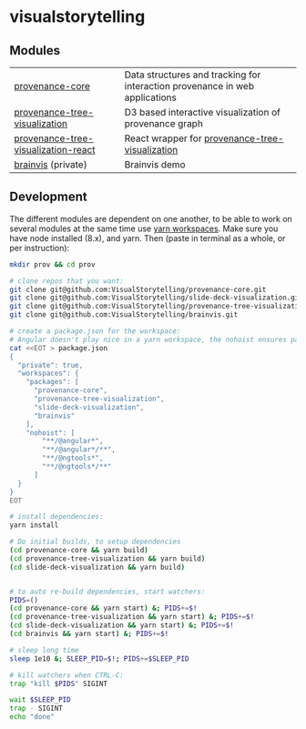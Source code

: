 # visualstorytelling

## Modules
|    |    |
| -- | -- |
| [provenance-core](/../../../provenance-core) | Data structures and tracking for interaction provenance in web applications |
| [provenance-tree-visualization](/../../../provenance-tree-visualization)  | D3 based interactive visualization of provenance graph |
| [provenance-tree-visualization-react](/../../../provenance-tree-visualization-react) | React wrapper for [provenance-tree-visualization](/../../../provenance-tree-visualization) |
| [brainvis](/../../../brainvis) (private) | Brainvis demo |



## Development
The different modules are dependent on one another, to be able to work on several modules at the same time use [yarn workspaces](https://yarnpkg.com/lang/en/docs/workspaces/). Make sure you have node installed (8.x), and yarn. Then (paste in terminal as a whole, or per instruction):

```bash
mkdir prov && cd prov

# clone repos that you want:
git clone git@github.com:VisualStorytelling/provenance-core.git
git clone git@github.com:VisualStorytelling/slide-deck-visualization.git
git clone git@github.com:VisualStorytelling/provenance-tree-visualization.git
git clone git@github.com:VisualStorytelling/brainvis.git

# create a package.json for the workspace:
# Angular doesn't play nice in a yarn workspace, the nohoist ensures packages are installed in the subfolders' node_modules instead of the root.
cat <<EOT > package.json
{
  "private": true,
  "workspaces": {
    "packages": [
      "provenance-core",
      "provenance-tree-visualization",
      "slide-deck-visualization",
      "brainvis"
    ],
    "nohoist": [
        "**/@angular*",
        "**/@angular*/**",
        "**/@ngtools*",
        "**/@ngtools*/**"
      ] 
  }
}
EOT

# install dependencies:
yarn install

# Do initial builds, to setup dependencies
(cd provenance-core && yarn build)
(cd provenance-tree-visualization && yarn build)
(cd slide-deck-visualization && yarn build)


# to auto re-build dependencies, start watchers:
PIDS=()
(cd provenance-core && yarn start) &; PIDS+=$!
(cd provenance-tree-visualization && yarn start) &; PIDS+=$!
(cd slide-deck-visualization && yarn start) &; PIDS+=$!
(cd brainvis && yarn start) &; PIDS+=$!

# sleep long time
sleep 1e10 &; SLEEP_PID=$!; PIDS+=$SLEEP_PID

# kill watchers when CTRL-C:
trap "kill $PIDS" SIGINT

wait $SLEEP_PID
trap - SIGINT
echo "done"
```

